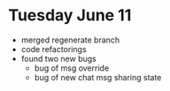 # Tuesday June 11
- merged regenerate branch
- code refactorings
- found two new bugs
 	- bug of msg override
 	- bug of new chat msg sharing state
